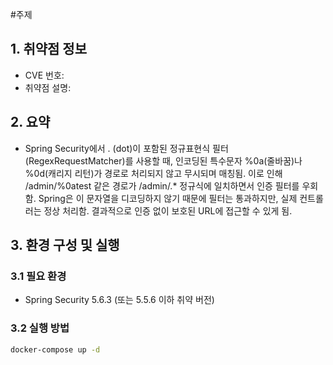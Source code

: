 #주제

## 1. 취약점 정보
- CVE 번호: 
- 취약점 설명: 




## 2. 요약
- Spring Security에서 . (dot)이 포함된 정규표현식 필터 (RegexRequestMatcher)를 사용할 때,
인코딩된 특수문자 %0a(줄바꿈)나 %0d(캐리지 리턴)가 경로로 처리되지 않고 무시되며 매칭됨.
이로 인해 /admin/%0atest 같은 경로가 /admin/.* 정규식에 일치하면서 인증 필터를 우회함.
Spring은 이 문자열을 디코딩하지 않기 때문에 필터는 통과하지만, 실제 컨트롤러는 정상 처리함.
결과적으로 인증 없이 보호된 URL에 접근할 수 있게 됨.
## 3. 환경 구성 및 실행
### 3.1 필요 환경
- Spring Security 5.6.3 (또는 5.5.6 이하 취약 버전)






### 3.2 실행 방법
```bash
docker-compose up -d

